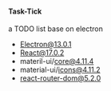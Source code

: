 #### Task-Tick

a TODO list base on electron

- Electron@13.0.1
- React@17.0.2
- materil-ui/core@4.11.4
- material-ui/icons@4.11.2
- react-router-dom@5.2.0
